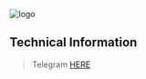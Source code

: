 ![logo](https://raw.githubusercontent.com/cannedshroud/raw/main/kernel_banner_raphael.png "bruh logo is here")

## Technical Information
>
> Telegram   [HERE](https://t.me/canned_development)
>
